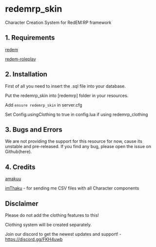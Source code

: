 # redemrp_skin
Character Creation System for RedEM:RP framework

## 1. Requirements

[redem](https://github.com/kanersps/redem)

[redem-roleplay](https://github.com/RedEM-RP/redem_roleplay/)

## 2. Installation
First of all you need to insert the .sql file into your database.

Put the redemrp_skin into [redemrp] folder in your resources.

Add ```ensure redemrp_skin``` in server.cfg

Set Config.usingClothing to true in config.lua if using redemrp_clothing


## 3. Bugs and Errors
We are not providing the support for this resource for now,
cause its unstable and pre-released.
If you find any bug, please open the issue on Github(here).

## 4. Credits
[amakuu](http://github.com/amakuu)

[imThaku](https://github.com/imThaku) - for sending me CSV files with all Character components


## Disclaimer
Please do not add the clothing features to this!

Clothing system will be created separately.

Join our discord to get the newest updates and support! - https://discord.gg/FKH4uwb
